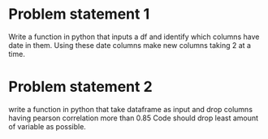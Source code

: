 # Problem statement 1
Write a function in python that inputs a df and identify which columns have date in them.
Using these date columns make new columns taking 2 at a time.

# Problem statement 2
write a function in python that take dataframe as input and drop columns having pearson correlation more than 0.85
Code should drop least amount of variable as possible.
